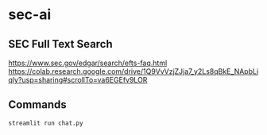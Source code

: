 # sec-ai

## SEC Full Text Search
https://www.sec.gov/edgar/search/efts-faq.html
https://colab.research.google.com/drive/1Q9VvVzjZJja7_y2Ls8qBkE_NApbLiqly?usp=sharing#scrollTo=va6EGEfv9LOR

## Commands
```
streamlit run chat.py
```

